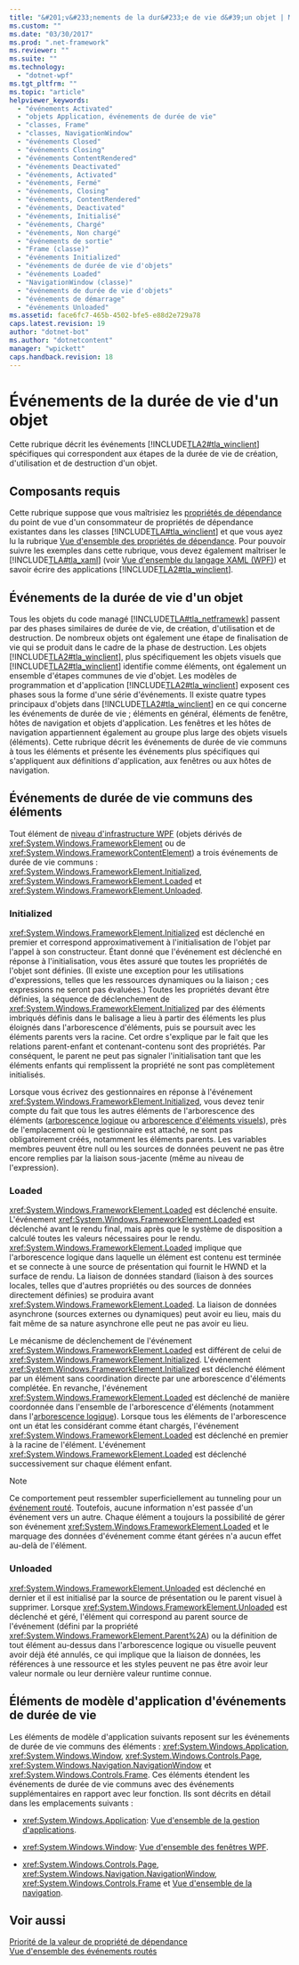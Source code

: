 ```yaml
---
title: "&#201;v&#233;nements de la dur&#233;e de vie d&#39;un objet | Microsoft Docs"
ms.custom: ""
ms.date: "03/30/2017"
ms.prod: ".net-framework"
ms.reviewer: ""
ms.suite: ""
ms.technology: 
  - "dotnet-wpf"
ms.tgt_pltfrm: ""
ms.topic: "article"
helpviewer_keywords: 
  - "événements Activated"
  - "objets Application, événements de durée de vie"
  - "classes, Frame"
  - "classes, NavigationWindow"
  - "événements Closed"
  - "événements Closing"
  - "événements ContentRendered"
  - "événements Deactivated"
  - "événements, Activated"
  - "événements, Fermé"
  - "événements, Closing"
  - "événements, ContentRendered"
  - "événements, Deactivated"
  - "événements, Initialisé"
  - "événements, Chargé"
  - "événements, Non chargé"
  - "événements de sortie"
  - "Frame (classe)"
  - "événements Initialized"
  - "événements de durée de vie d'objets"
  - "événements Loaded"
  - "NavigationWindow (classe)"
  - "événements de durée de vie d'objets"
  - "événements de démarrage"
  - "événements Unloaded"
ms.assetid: face6fc7-465b-4502-bfe5-e88d2e729a78
caps.latest.revision: 19
author: "dotnet-bot"
ms.author: "dotnetcontent"
manager: "wpickett"
caps.handback.revision: 18
---
```

# &#201;v&#233;nements de la dur&#233;e de vie d&#39;un objet
Cette rubrique décrit les événements [!INCLUDE[TLA2#tla_winclient](../../../../includes/tla2sharptla-winclient-md.md)] spécifiques qui correspondent aux étapes de la durée de vie de création, d'utilisation et de destruction d'un objet.  
  
   
  
<a name="prerequisites"></a>   
## Composants requis  
 Cette rubrique suppose que vous maîtrisiez les [propriétés de dépendance](GTMT) du point de vue d'un consommateur de propriétés de dépendance existantes dans les classes [!INCLUDE[TLA#tla_winclient](../../../../includes/tlasharptla-winclient-md.md)] et que vous ayez lu la rubrique [Vue d'ensemble des propriétés de dépendance](../../../../docs/framework/wpf/advanced/dependency-properties-overview.md).  Pour pouvoir suivre les exemples dans cette rubrique, vous devez également maîtriser le [!INCLUDE[TLA#tla_xaml](../../../../includes/tlasharptla-xaml-md.md)] \(voir [Vue d'ensemble du langage XAML \(WPF\)](../../../../docs/framework/wpf/advanced/xaml-overview-wpf.md)\) et savoir écrire des applications [!INCLUDE[TLA2#tla_winclient](../../../../includes/tla2sharptla-winclient-md.md)].  
  
<a name="intro"></a>   
## Événements de la durée de vie d'un objet  
 Tous les objets du code managé [!INCLUDE[TLA#tla_netframewk](../../../../includes/tlasharptla-netframewk-md.md)] passent par des phases similaires de durée de vie, de création, d'utilisation et de destruction.  De nombreux objets ont également une étape de finalisation de vie qui se produit dans le cadre de la phase de destruction.  Les objets [!INCLUDE[TLA2#tla_winclient](../../../../includes/tla2sharptla-winclient-md.md)], plus spécifiquement les objets visuels que [!INCLUDE[TLA2#tla_winclient](../../../../includes/tla2sharptla-winclient-md.md)] identifie comme éléments, ont également un ensemble d'étapes communes de vie d'objet.  Les modèles de programmation et d'application [!INCLUDE[TLA2#tla_winclient](../../../../includes/tla2sharptla-winclient-md.md)] exposent ces phases sous la forme d'une série d'événements.  Il existe quatre types principaux d'objets dans [!INCLUDE[TLA2#tla_winclient](../../../../includes/tla2sharptla-winclient-md.md)] en ce qui concerne les événements de durée de vie ; éléments en général, éléments de fenêtre, hôtes de navigation et objets d'application.  Les fenêtres et les hôtes de navigation appartiennent également au groupe plus large des objets visuels \(éléments\).  Cette rubrique décrit les événements de durée de vie communs à tous les éléments et présente les événements plus spécifiques qui s'appliquent aux définitions d'application, aux fenêtres ou aux hôtes de navigation.  
  
<a name="common_events"></a>   
## Événements de durée de vie communs des éléments  
 Tout élément de [niveau d'infrastructure WPF](GTMT) \(objets dérivés de <xref:System.Windows.FrameworkElement> ou de <xref:System.Windows.FrameworkContentElement>\) a trois événements de durée de vie communs : <xref:System.Windows.FrameworkElement.Initialized>, <xref:System.Windows.FrameworkElement.Loaded> et <xref:System.Windows.FrameworkElement.Unloaded>.  
  
### Initialized  
 <xref:System.Windows.FrameworkElement.Initialized> est déclenché en premier et correspond approximativement à l'initialisation de l'objet par l'appel à son constructeur.  Étant donné que l'événement est déclenché en réponse à l'initialisation, vous êtes assuré que toutes les propriétés de l'objet sont définies.  \(Il existe une exception pour les utilisations d'expressions, telles que les ressources dynamiques ou la liaison ; ces expressions ne seront pas évaluées.\) Toutes les propriétés devant être définies, la séquence de déclenchement de <xref:System.Windows.FrameworkElement.Initialized> par des éléments imbriqués définis dans le balisage a lieu à partir des éléments les plus éloignés dans l'arborescence d'éléments, puis se poursuit avec les éléments parents vers la racine.  Cet ordre s'explique par le fait que les relations parent\-enfant et contenant\-contenu sont des propriétés. Par conséquent, le parent ne peut pas signaler l'initialisation tant que les éléments enfants qui remplissent la propriété ne sont pas complètement initialisés.  
  
 Lorsque vous écrivez des gestionnaires en réponse à l'événement <xref:System.Windows.FrameworkElement.Initialized>, vous devez tenir compte du fait que tous les autres éléments de l'arborescence des éléments \([arborescence logique](GTMT) ou [arborescence d'éléments visuels](GTMT)\), près de l'emplacement où le gestionnaire est attaché, ne sont pas obligatoirement créés, notamment les éléments parents.  Les variables membres peuvent être null ou les sources de données peuvent ne pas être encore remplies par la liaison sous\-jacente \(même au niveau de l'expression\).  
  
### Loaded  
 <xref:System.Windows.FrameworkElement.Loaded> est déclenché ensuite.  L'événement <xref:System.Windows.FrameworkElement.Loaded> est déclenché avant le rendu final, mais après que le système de disposition a calculé toutes les valeurs nécessaires pour le rendu.  <xref:System.Windows.FrameworkElement.Loaded> implique que l'arborescence logique dans laquelle un élément est contenu est terminée et se connecte à une source de présentation qui fournit le HWND et la surface de rendu.  La liaison de données standard \(liaison à des sources locales, telles que d'autres propriétés ou des sources de données directement définies\) se produira avant <xref:System.Windows.FrameworkElement.Loaded>.  La liaison de données asynchrone \(sources externes ou dynamiques\) peut avoir eu lieu, mais du fait même de sa nature asynchrone elle peut ne pas avoir eu lieu.  
  
 Le mécanisme de déclenchement de l'événement <xref:System.Windows.FrameworkElement.Loaded> est différent de celui de <xref:System.Windows.FrameworkElement.Initialized>.  L'événement <xref:System.Windows.FrameworkElement.Initialized> est déclenché élément par un élément sans coordination directe par une arborescence d'éléments complétée.  En revanche, l'événement <xref:System.Windows.FrameworkElement.Loaded> est déclenché de manière coordonnée dans l'ensemble de l'arborescence d'éléments \(notamment dans l'[arborescence logique](GTMT)\).  Lorsque tous les éléments de l'arborescence ont un état les considérant comme étant chargés, l'événement <xref:System.Windows.FrameworkElement.Loaded> est déclenché en premier à la racine de l'élément.  L'événement <xref:System.Windows.FrameworkElement.Loaded> est déclenché successivement sur chaque élément enfant.  
  
> [!NOTE]
>  Ce comportement peut ressembler superficiellement au tunneling pour un [événement routé](GTMT).  Toutefois, aucune information n'est passée d'un événement vers un autre.  Chaque élément a toujours la possibilité de gérer son événement <xref:System.Windows.FrameworkElement.Loaded> et le marquage des données d'événement comme étant gérées n'a aucun effet au\-delà de l'élément.  
  
### Unloaded  
 <xref:System.Windows.FrameworkElement.Unloaded> est déclenché en dernier et il est initialisé par la source de présentation ou le parent visuel à supprimer.  Lorsque <xref:System.Windows.FrameworkElement.Unloaded> est déclenché et géré, l'élément qui correspond au parent source de l'événement \(défini par la propriété <xref:System.Windows.FrameworkElement.Parent%2A>\) ou la définition de tout élément au\-dessus dans l'arborescence logique ou visuelle peuvent avoir déjà été annulés, ce qui implique que la liaison de données, les références à une ressource et les styles peuvent ne pas être avoir leur valeur normale ou leur dernière valeur runtime connue.  
  
<a name="application_model_elements"></a>   
## Éléments de modèle d'application d'événements de durée de vie  
 Les éléments de modèle d'application suivants reposent sur les événements de durée de vie communs des éléments : <xref:System.Windows.Application>, <xref:System.Windows.Window>, <xref:System.Windows.Controls.Page>, <xref:System.Windows.Navigation.NavigationWindow> et <xref:System.Windows.Controls.Frame>.  Ces éléments étendent les événements de durée de vie communs avec des événements supplémentaires en rapport avec leur fonction.  Ils sont décrits en détail dans les emplacements suivants :  
  
-   <xref:System.Windows.Application>: [Vue d'ensemble de la gestion d'applications](../../../../docs/framework/wpf/app-development/application-management-overview.md).  
  
-   <xref:System.Windows.Window>: [Vue d'ensemble des fenêtres WPF](../../../../docs/framework/wpf/app-development/wpf-windows-overview.md).  
  
-   <xref:System.Windows.Controls.Page>, <xref:System.Windows.Navigation.NavigationWindow>, <xref:System.Windows.Controls.Frame> et [Vue d'ensemble de la navigation](../../../../docs/framework/wpf/app-development/navigation-overview.md).  
  
## Voir aussi  
 [Priorité de la valeur de propriété de dépendance](../../../../docs/framework/wpf/advanced/dependency-property-value-precedence.md)   
 [Vue d'ensemble des événements routés](../../../../docs/framework/wpf/advanced/routed-events-overview.md)